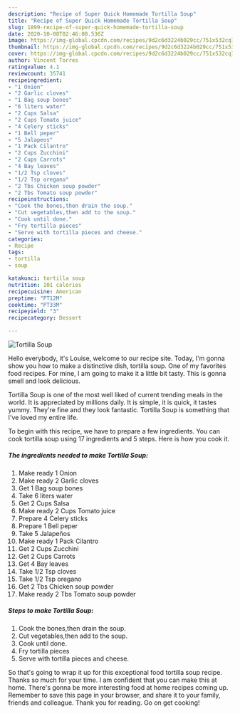 ```yaml
---
description: "Recipe of Super Quick Homemade Tortilla Soup"
title: "Recipe of Super Quick Homemade Tortilla Soup"
slug: 1899-recipe-of-super-quick-homemade-tortilla-soup
date: 2020-10-08T02:46:08.536Z
image: https://img-global.cpcdn.com/recipes/9d2c6d3224b029cc/751x532cq70/tortilla-soup-recipe-main-photo.jpg
thumbnail: https://img-global.cpcdn.com/recipes/9d2c6d3224b029cc/751x532cq70/tortilla-soup-recipe-main-photo.jpg
cover: https://img-global.cpcdn.com/recipes/9d2c6d3224b029cc/751x532cq70/tortilla-soup-recipe-main-photo.jpg
author: Vincent Torres
ratingvalue: 4.1
reviewcount: 35741
recipeingredient:
- "1 Onion"
- "2 Garlic cloves"
- "1 Bag soup bones"
- "6 liters water"
- "2 Cups Salsa"
- "2 Cups Tomato juice"
- "4 Celery sticks"
- "1 Bell peper"
- "5 Jalapeos"
- "1 Pack Cilantro"
- "2 Cups Zucchini"
- "2 Cups Carrots"
- "4 Bay leaves"
- "1/2 Tsp cloves"
- "1/2 Tsp oregano"
- "2 Tbs Chicken soup powder"
- "2 Tbs Tomato soup powder"
recipeinstructions:
- "Cook the bones,then drain the soup."
- "Cut vegetables,then add to the soup."
- "Cook until done."
- "Fry tortilla pieces"
- "Serve with tortilla pieces and cheese."
categories:
- Recipe
tags:
- tortilla
- soup

katakunci: tortilla soup 
nutrition: 101 calories
recipecuisine: American
preptime: "PT12M"
cooktime: "PT33M"
recipeyield: "3"
recipecategory: Dessert

---
```



![Tortilla Soup](https://img-global.cpcdn.com/recipes/9d2c6d3224b029cc/751x532cq70/tortilla-soup-recipe-main-photo.jpg)

Hello everybody, it's Louise, welcome to our recipe site. Today, I'm gonna show you how to make a distinctive dish, tortilla soup. One of my favorites food recipes. For mine, I am going to make it a little bit tasty. This is gonna smell and look delicious.

Tortilla Soup is one of the most well liked of current trending meals in the world. It is appreciated by millions daily. It is simple, it is quick, it tastes yummy. They're fine and they look fantastic. Tortilla Soup is something that I've loved my entire life.




To begin with this recipe, we have to prepare a few ingredients. You can cook tortilla soup using 17 ingredients and 5 steps. Here is how you cook it.

<!--inarticleads1-->

##### The ingredients needed to make Tortilla Soup:

1. Make ready 1 Onion
1. Make ready 2 Garlic cloves
1. Get 1 Bag soup bones
1. Take 6 liters water
1. Get 2 Cups Salsa
1. Make ready 2 Cups Tomato juice
1. Prepare 4 Celery sticks
1. Prepare 1 Bell peper
1. Take 5 Jalapeños
1. Make ready 1 Pack Cilantro
1. Get 2 Cups Zucchini
1. Get 2 Cups Carrots
1. Get 4 Bay leaves
1. Take 1/2 Tsp cloves
1. Take 1/2 Tsp oregano
1. Get 2 Tbs Chicken soup powder
1. Make ready 2 Tbs Tomato soup powder




<!--inarticleads2-->

##### Steps to make Tortilla Soup:

1. Cook the bones,then drain the soup.
1. Cut vegetables,then add to the soup.
1. Cook until done.
1. Fry tortilla pieces
1. Serve with tortilla pieces and cheese.




So that's going to wrap it up for this exceptional food tortilla soup recipe. Thanks so much for your time. I am confident that you can make this at home. There's gonna be more interesting food at home recipes coming up. Remember to save this page in your browser, and share it to your family, friends and colleague. Thank you for reading. Go on get cooking!
